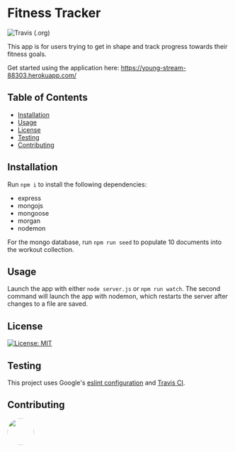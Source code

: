 # Fitness Tracker
![Travis (.org)](https://img.shields.io/travis/uxhawk/fitness-tracker?style=for-the-badge)

This app is for users trying to get in shape and track progress towards their fitness goals.

Get started using the application here:
https://young-stream-88303.herokuapp.com/

## Table of Contents
* [Installation](#installation)
* [Usage](#usage)
* [License](#license)
* [Testing](#testing)
* [Contributing](#contributing)

## Installation
Run `npm i` to install the following dependencies:
* express
* mongojs
* mongoose
* morgan
* nodemon

For the mongo database, run `npm run seed` to populate 10 documents into the workout collection.

## Usage
Launch the app with either `node server.js` or `npm run watch`. The second command will launch the app with nodemon, which restarts the server after changes to a file are saved. 

## License
[![License: MIT](https://img.shields.io/badge/License-MIT-yellow.svg)](https://opensource.org/licenses/MIT)

## Testing
This project uses Google's [eslint configuration](https://github.com/google/eslint-config-google) and [Travis CI](https://travis-ci.org/).

## Contributing
[<img src="https://avatars.githubusercontent.com/u/16821657?" width="60px" style="border-radius:30px">](https://github.com/uxhawk)
